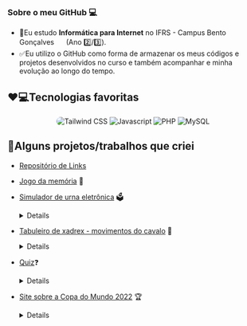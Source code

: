 ### Sobre o meu GitHub 💻

 - 📖Eu estudo **Informática para Internet** no IFRS - Campus Bento Gonçalves <img style="height:1rem" src="https://ifrs.edu.br/bento/wp-content/themes/ifrs-portal-theme/favicons/android-chrome-192x192.png"/> (Ano 2️⃣/3️⃣).
 - ✅Eu utilizo o GitHub como forma de armazenar os meus códigos e projetos desenvolvidos no curso e também acompanhar e minha evolução ao longo do tempo.

## ❤️💻Tecnologias favoritas
<div align="center">
  <img align="center" style="border-radius:1rem;" alt="Tailwind CSS" src="https://img.shields.io/badge/Tailwind_CSS-38B2AC?style=for-the-badge&logo=tailwind-css&logoColor=white">
  <img align="center" alt="Javascript" src="https://camo.githubusercontent.com/9d07c04bdd98c662d5df9d4e1cc1de8446ffeaebca330feb161f1fb8e1188204/68747470733a2f2f696d672e736869656c64732e696f2f62616467652f4a6176615363726970742d4637444631453f7374796c653d666f722d7468652d6261646765266c6f676f3d6a617661736372697074266c6f676f436f6c6f723d626c61636b">
  <img align="center" alt="PHP" src="https://img.shields.io/badge/PHP-777BB4?style=for-the-badge&logo=php&logoColor=white&borderRadius">
  <img align="center" alt="MySQL" src="https://img.shields.io/badge/MySQL-00758F?style=for-the-badge&logo=mysql&logoColor=white&borderRadius">
</div>
 
## 🧠Alguns projetos/trabalhos que criei
-  [Repositório de Links](https://github.com/LucasAntunes06/pw2/tree/main/semestre_2/08%20-%20Agosto/trabalho_3)
  
- [Jogo da memória](https://lucasantunes06.github.io/jogo-da-memoria) 🧠
     
- [Simulador de urna eletrônica](https://github.com/LucasAntunes06/Urna-Eletronica) 🗳️
    <details>
       Aplicação que simula uma urna eletrônica. Feito com HTML, CSS e Javascript.
    </details>
    
 - [Tabuleiro de xadrex - movimentos do cavalo](https://lucasantunes06.github.io/xadrez-cavalo) 🐎
    <details>
       Tabuleiro de xadrez em que prevê todas as possíveis posições em que a peça do cavalo pode se mover. Feito com HTML, CSS e Javascript.
    </details>
    
 - [Quiz](https://github.com/LucasAntunes06/php/tree/main/Aulas/Dezembro/Trabalho%20Quiz)❓
    <details>
       Um  quiz simples feito com PHP, HTML e CSS. Foi o trabalho final da disciplina de Algoritmos.
    </details>
    
 - [Site sobre a Copa do Mundo 2022](https://lucasantunes06.github.io/site-da-copa-2022) 🏆
    <details>
      Site mostrando os grupos da Copa e a classificação dos times. Feito com HTML, Tailwind CSS e JS.
    </details>
